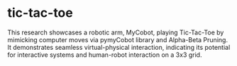 # tic-tac-toe
This research showcases a robotic arm, MyCobot, playing Tic-Tac-Toe by mimicking computer moves via pymyCobot library and Alpha-Beta Pruning. It demonstrates seamless virtual-physical interaction, indicating its potential for interactive systems and human-robot interaction on a 3x3 grid.
